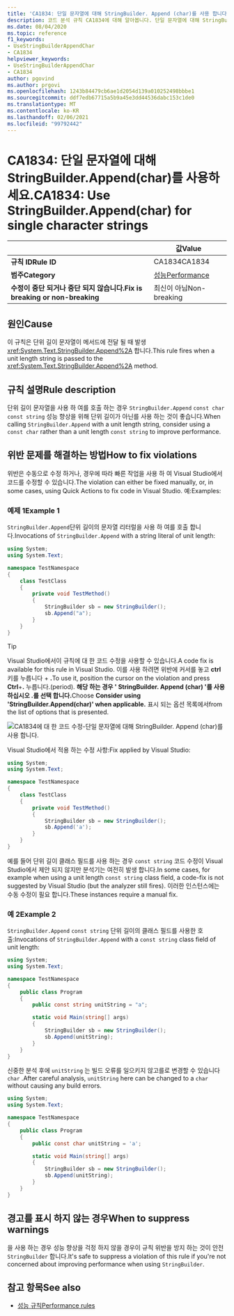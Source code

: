 ```yaml
---
title: 'CA1834: 단일 문자열에 대해 StringBuilder. Append (char)를 사용 합니다 (코드 분석).'
description: 코드 분석 규칙 CA1834에 대해 알아봅니다. 단일 문자열에 대해 StringBuilder. Append (char)를 사용 합니다.
ms.date: 08/04/2020
ms.topic: reference
f1_keywords:
- UseStringBuilderAppendChar
- CA1834
helpviewer_keywords:
- UseStringBuilderAppendChar
- CA1834
author: pgovind
ms.author: prgovi
ms.openlocfilehash: 1243b84479cb6ae1d2054d139a010252498bbbe1
ms.sourcegitcommit: ddf7edb67715a5b9a45e3dd44536dabc153c1de0
ms.translationtype: MT
ms.contentlocale: ko-KR
ms.lasthandoff: 02/06/2021
ms.locfileid: "99792442"
---
```

# <a name="ca1834-use-stringbuilderappendchar-for-single-character-strings"></a><span data-ttu-id="f1baf-103">CA1834: 단일 문자열에 대해 StringBuilder.Append(char)를 사용하세요.</span><span class="sxs-lookup"><span data-stu-id="f1baf-103">CA1834: Use StringBuilder.Append(char) for single character strings</span></span>

| | <span data-ttu-id="f1baf-104">값</span><span class="sxs-lookup"><span data-stu-id="f1baf-104">Value</span></span> |
|-|-|
| <span data-ttu-id="f1baf-105">**규칙 ID**</span><span class="sxs-lookup"><span data-stu-id="f1baf-105">**Rule ID**</span></span> |<span data-ttu-id="f1baf-106">CA1834</span><span class="sxs-lookup"><span data-stu-id="f1baf-106">CA1834</span></span>|
| <span data-ttu-id="f1baf-107">**범주**</span><span class="sxs-lookup"><span data-stu-id="f1baf-107">**Category**</span></span> |[<span data-ttu-id="f1baf-108">성능</span><span class="sxs-lookup"><span data-stu-id="f1baf-108">Performance</span></span>](performance-warnings.md)|
| <span data-ttu-id="f1baf-109">**수정이 중단 되거나 중단 되지 않습니다.**</span><span class="sxs-lookup"><span data-stu-id="f1baf-109">**Fix is breaking or non-breaking**</span></span> |<span data-ttu-id="f1baf-110">최신이 아님</span><span class="sxs-lookup"><span data-stu-id="f1baf-110">Non-breaking</span></span>|

## <a name="cause"></a><span data-ttu-id="f1baf-111">원인</span><span class="sxs-lookup"><span data-stu-id="f1baf-111">Cause</span></span>

<span data-ttu-id="f1baf-112">이 규칙은 단위 길이 문자열이 메서드에 전달 될 때 발생 <xref:System.Text.StringBuilder.Append%2A> 합니다.</span><span class="sxs-lookup"><span data-stu-id="f1baf-112">This rule fires when a unit length string is passed to the <xref:System.Text.StringBuilder.Append%2A> method.</span></span>

## <a name="rule-description"></a><span data-ttu-id="f1baf-113">규칙 설명</span><span class="sxs-lookup"><span data-stu-id="f1baf-113">Rule description</span></span>

<span data-ttu-id="f1baf-114">단위 길이 문자열을 사용 하 여를 호출 하는 경우 `StringBuilder.Append` `const char` `const string` 성능 향상을 위해 단위 길이가 아닌를 사용 하는 것이 좋습니다.</span><span class="sxs-lookup"><span data-stu-id="f1baf-114">When calling `StringBuilder.Append` with a unit length string, consider using a `const char` rather than a unit length `const string` to improve performance.</span></span>

## <a name="how-to-fix-violations"></a><span data-ttu-id="f1baf-115">위반 문제를 해결하는 방법</span><span class="sxs-lookup"><span data-stu-id="f1baf-115">How to fix violations</span></span>

<span data-ttu-id="f1baf-116">위반은 수동으로 수정 하거나, 경우에 따라 빠른 작업을 사용 하 여 Visual Studio에서 코드를 수정할 수 있습니다.</span><span class="sxs-lookup"><span data-stu-id="f1baf-116">The violation can either be fixed manually, or, in some cases, using Quick Actions to fix code in Visual Studio.</span></span> <span data-ttu-id="f1baf-117">예:</span><span class="sxs-lookup"><span data-stu-id="f1baf-117">Examples:</span></span>

### <a name="example-1"></a><span data-ttu-id="f1baf-118">예제 1</span><span class="sxs-lookup"><span data-stu-id="f1baf-118">Example 1</span></span>

<span data-ttu-id="f1baf-119">`StringBuilder.Append`단위 길이의 문자열 리터럴을 사용 하 여를 호출 합니다.</span><span class="sxs-lookup"><span data-stu-id="f1baf-119">Invocations of `StringBuilder.Append` with a string literal of unit length:</span></span>

```csharp
using System;
using System.Text;

namespace TestNamespace
{
    class TestClass
    {
        private void TestMethod()
        {
            StringBuilder sb = new StringBuilder();
            sb.Append("a");
        }
    }
}
```

> [!TIP]
> <span data-ttu-id="f1baf-120">Visual Studio에서이 규칙에 대 한 코드 수정을 사용할 수 있습니다.</span><span class="sxs-lookup"><span data-stu-id="f1baf-120">A code fix is available for this rule in Visual Studio.</span></span> <span data-ttu-id="f1baf-121">이를 사용 하려면 위반에 커서를 놓고 **ctrl** 키를 누릅니다 + **.**</span><span class="sxs-lookup"><span data-stu-id="f1baf-121">To use it, position the cursor on the violation and press **Ctrl**+**.**</span></span> <span data-ttu-id="f1baf-122">누릅니다.</span><span class="sxs-lookup"><span data-stu-id="f1baf-122">(period).</span></span> <span data-ttu-id="f1baf-123">**해당 하는 경우 ' StringBuilder. Append (char) '를 사용 하십시오 .를 선택 합니다.**</span><span class="sxs-lookup"><span data-stu-id="f1baf-123">Choose **Consider using 'StringBuilder.Append(char)' when applicable.**</span></span> <span data-ttu-id="f1baf-124">표시 되는 옵션 목록에서</span><span class="sxs-lookup"><span data-stu-id="f1baf-124">from the list of options that is presented.</span></span>
>
> ![CA1834에 대 한 코드 수정-단일 문자열에 대해 StringBuilder. Append (char)를 사용 합니다.](media/ca1834-codefix.png)

<span data-ttu-id="f1baf-126">Visual Studio에서 적용 하는 수정 사항:</span><span class="sxs-lookup"><span data-stu-id="f1baf-126">Fix applied by Visual Studio:</span></span>

```csharp
using System;
using System.Text;

namespace TestNamespace
{
    class TestClass
    {
        private void TestMethod()
        {
            StringBuilder sb = new StringBuilder();
            sb.Append('a');
        }
    }
}
```

<span data-ttu-id="f1baf-127">예를 들어 단위 길이 클래스 필드를 사용 하는 경우 `const string` 코드 수정이 Visual Studio에서 제안 되지 않지만 분석기는 여전히 발생 합니다.</span><span class="sxs-lookup"><span data-stu-id="f1baf-127">In some cases, for example when using a unit length `const string` class field, a code-fix is not suggested by Visual Studio (but the analyzer still fires).</span></span> <span data-ttu-id="f1baf-128">이러한 인스턴스에는 수동 수정이 필요 합니다.</span><span class="sxs-lookup"><span data-stu-id="f1baf-128">These instances require a manual fix.</span></span>

### <a name="example-2"></a><span data-ttu-id="f1baf-129">예 2</span><span class="sxs-lookup"><span data-stu-id="f1baf-129">Example 2</span></span>

<span data-ttu-id="f1baf-130">`StringBuilder.Append` `const string` 단위 길이의 클래스 필드를 사용한 호출:</span><span class="sxs-lookup"><span data-stu-id="f1baf-130">Invocations of `StringBuilder.Append` with a `const string` class field of unit length:</span></span>

```cs
using System;
using System.Text;

namespace TestNamespace
{
    public class Program
    {
        public const string unitString = "a";

        static void Main(string[] args)
        {
            StringBuilder sb = new StringBuilder();
            sb.Append(unitString);
        }
    }
}
```

<span data-ttu-id="f1baf-131">신중한 분석 후에 `unitString` 는 빌드 오류를 일으키지 않고를로 변경할 수 있습니다 `char` .</span><span class="sxs-lookup"><span data-stu-id="f1baf-131">After careful analysis, `unitString` here can be changed to a `char` without causing any build errors.</span></span>

```cs
using System;
using System.Text;

namespace TestNamespace
{
    public class Program
    {
        public const char unitString = 'a';

        static void Main(string[] args)
        {
            StringBuilder sb = new StringBuilder();
            sb.Append(unitString);
        }
    }
}
```

## <a name="when-to-suppress-warnings"></a><span data-ttu-id="f1baf-132">경고를 표시 하지 않는 경우</span><span class="sxs-lookup"><span data-stu-id="f1baf-132">When to suppress warnings</span></span>

<span data-ttu-id="f1baf-133">을 사용 하는 경우 성능 향상을 걱정 하지 않을 경우이 규칙 위반을 방지 하는 것이 안전 `StringBuilder` 합니다.</span><span class="sxs-lookup"><span data-stu-id="f1baf-133">It's safe to suppress a violation of this rule if you're not concerned about improving performance when using `StringBuilder`.</span></span>

## <a name="see-also"></a><span data-ttu-id="f1baf-134">참고 항목</span><span class="sxs-lookup"><span data-stu-id="f1baf-134">See also</span></span>

- [<span data-ttu-id="f1baf-135">성능 규칙</span><span class="sxs-lookup"><span data-stu-id="f1baf-135">Performance rules</span></span>](performance-warnings.md)
